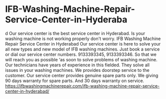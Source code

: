 # IFB-Washing-Machine-Repair-Service-Center-in-Hyderaba
d Our service center is the best service center in Hyderabad. Is your washing machine is not working properly don't worry. IFB Washing Machine Repair Service Center in Hyderabad Our service center is here to solve your all new types and new model of  IFB washing machines.  Just book a service or dial our service center numbers. 9133393345,  9133393346.  So that we will  reach you as possible ‘as soon to solve problems of washing machine. Our technicians have years of experience in this fielded. They solve all issues in your washing machines. We provides doorstep service to the customer. Our service center provides genuine spare parts only. We giving 90 days warranty for spare parts. And 30 days warranty on service.  https://ifbwashingmachinerepair.com/ifb-washing-machine-repair-service-center-in-hyderabad/
